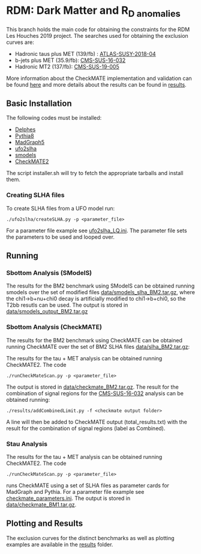 # RDM: Dark Matter and R<sub>D anomalies

This branch holds the main code for obtaining the constraints for the RDM Les Houches 2019 project.
The searches used for obtaining the exclusion curves are:

 * Hadronic taus plus MET (139/fb) : [ATLAS-SUSY-2018-04](https://atlas.web.cern.ch/Atlas/GROUPS/PHYSICS/PAPERS/SUSY-2018-04/)
 * b-jets plus MET (35.9/fb): [CMS-SUS-16-032](http://cms-results.web.cern.ch/cms-results/public-results/publications/SUS-16-032/index.html)
 * Hadronic MT2 (137/fb): [CMS-SUS-19-005](http://cms-results.web.cern.ch/cms-results/public-results/publications/SUS-19-005/index.html)


More information about the CheckMATE implementation and validation can be found [here](./myCheckMateFiles/README.md)
and more details about the results can be found in [results](./results).

## Basic Installation ##

The following codes must be installed:

  * [Delphes](https://cp3.irmp.ucl.ac.be/projects/delphes)
  * [Pythia8](http://lcgapp.cern.ch/project/simu/HepMC/)
  * [MadGraph5](https://launchpad.net/mg5amcnlo/)
  * [ufo2slha](https://github.com/andlessa/ufo2slha)
  * [smodels](https://smodels.github.io/)
  * [CheckMATE2](https://checkmate.hepforge.org/)

The script installer.sh will try to fetch the appropriate tarballs and install them.


### Creating SLHA files ###

To create SLHA files from a UFO model run:

```
./ufo2slha/createSLHA.py -p <parameter_file>
```

For a parameter file example see [ufo2slha_LQ.ini](./ufo2slha_LQ.ini).
The parameter file sets the parameters to be used and looped over.

## Running ##

### Sbottom Analysis (SModelS) ###

The results for the BM2 benchmark using SModelS can be obtained running smodels over the set of modified files
[data/smodels_slha_BM2.tar.gz](data/smodels_slha_BM2.tar.gz), where the chi1->b+nu+chi0 decay is artificially modified to chi1->b+chi0, so the T2bb resutls can be used.
The output is stored in [data/smodels_output_BM2.tar.gz](data/smodels_output_BM2.tar.gz)

### Sbottom Analysis (CheckMATE) ###

The results for the BM2 benchmark using CheckMATE can be obtained running CheckMATE over the set of BM2 SLHA files
[data/slha_BM2.tar.gz](data/slha_BM2.tar.gz):

The results for the tau + MET analysis can be obtained running CheckMATE2. The code

```
./runCheckMateScan.py -p <parameter_file>
```

The output is stored in [data/checkmate_BM2.tar.gz](data/checkmate_BM2.tar.gz).
The result for the combination of signal regions for the  [CMS-SUS-16-032](http://cms-results.web.cern.ch/cms-results/public-results/publications/SUS-16-032/index.html)
analysis can be obtained running:


```
./results/addCombinedLimit.py -f <checkmate output folder>
```

A line will then be added to CheckMATE output (total_results.txt) with the result for the combination of signal regions (label as Combined).

### Stau Analysis ###

The results for the tau + MET analysis can be obtained running CheckMATE2. The code

```
./runCheckMateScan.py -p <parameter_file>
```

runs CheckMATE using a set of SLHA files as parameter cards for MadGraph and Pythia.
For a parameter file example see [checkmate_parameters.ini](./checkmate_parameters.ini).
The output is stored in [data/checkmate_BM1.tar.gz](data/checkmate_BM1.tar.gz).


## Plotting and Results ##

The exclusion curves for the distinct benchmarks as well as plotting examples are available in the [results](results) folder.





